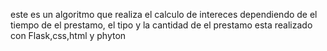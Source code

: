 este es un algoritmo que realiza el calculo de intereces dependiendo de el tiempo de el prestamo, el tipo y la cantidad de el prestamo
esta realizado con Flask,css,html y phyton
